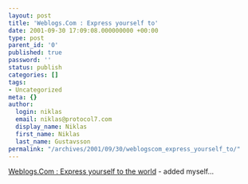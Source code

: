 ```yaml
---
layout: post
title: 'Weblogs.Com : Express yourself to'
date: 2001-09-30 17:09:08.000000000 +00:00
type: post
parent_id: '0'
published: true
password: ''
status: publish
categories: []
tags:
- Uncategorized
meta: {}
author:
  login: niklas
  email: niklas@protocol7.com
  display_name: Niklas
  first_name: Niklas
  last_name: Gustavsson
permalink: "/archives/2001/09/30/weblogscom_express_yourself_to/"
---
```

[Weblogs.Com : Express yourself to the world](http://www.weblogs.com/) - added myself...


